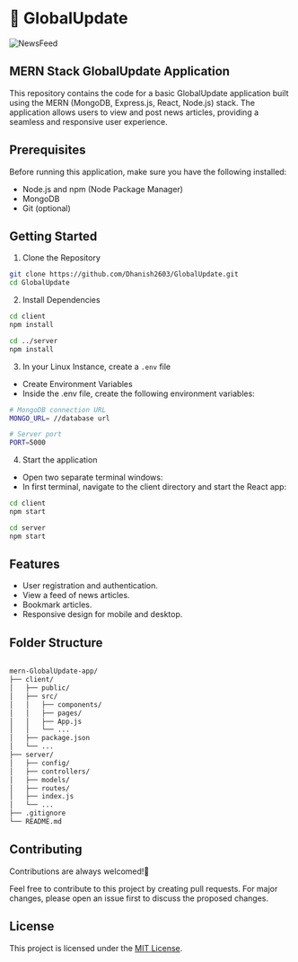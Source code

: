
# 🎯 GlobalUpdate

![NewsFeed](https://socialify.git.ci/Dhanish2603/NewsFeed/image?description=1&descriptionEditable=GlobalUpdate%20is%20a%20dynamic%20and%20user-friendly%20news%20feed%20website%20that%20delivers%20a%20comprehensive%20and%20up-to-the-minute%20overview%20of%20global%20news.&font=Inter&language=1&name=1&owner=1&pattern=Brick%20Wall&theme=Dark)

## MERN Stack GlobalUpdate Application

This repository contains the code for a basic GlobalUpdate application built using the MERN (MongoDB, Express.js, React, Node.js) stack. The application allows users to view and post news articles, providing a seamless and responsive user experience.
## Prerequisites

Before running this application, make sure you have the following installed:

- Node.js and npm (Node Package Manager)              
- MongoDB     
- Git (optional)
## Getting Started

  

1. Clone the Repository

```bash
git clone https://github.com/Dhanish2603/GlobalUpdate.git
cd GlobalUpdate

```
2. Install Dependencies

```bash
cd client
npm install
```
```bash
cd ../server
npm install
```
3. In your Linux Instance, create a `.env` file    
- Create Environment Variables    
- Inside the .env file, create the following environment variables:

```bash
# MongoDB connection URL
MONGO_URL= //database url

# Server port
PORT=5000
```

4. Start the application    
 - Open two separate terminal windows:    
 - In first terminal, navigate to the client directory and start the React app:
```bash
cd client
npm start

```
```bash
cd server
npm start

```
## Features

- User registration and authentication.
- View a feed of news articles.
- Bookmark articles.
- Responsive design for mobile and desktop.


## Folder Structure

```bash

mern-GlobalUpdate-app/
├── client/
│   ├── public/
│   ├── src/
│   │   ├── components/
│   │   ├── pages/
│   │   ├── App.js
│   │   └── ...
│   ├── package.json
│   └── ...
├── server/
│   ├── config/
│   ├── controllers/
│   ├── models/
│   ├── routes/
│   ├── index.js
│   └── ...
├── .gitignore
└── README.md

```
## Contributing

Contributions are always welcomed!🙏

Feel free to contribute to this project by creating pull requests. For major changes, please open an issue first to discuss the proposed changes.


## License

This project is licensed under the [MIT License](https://choosealicense.com/licenses/mit/).


